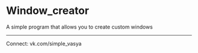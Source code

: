 # Window_creator
A simple program that allows you to create custom windows
****************
Connect:
vk.com/simple_vasya
